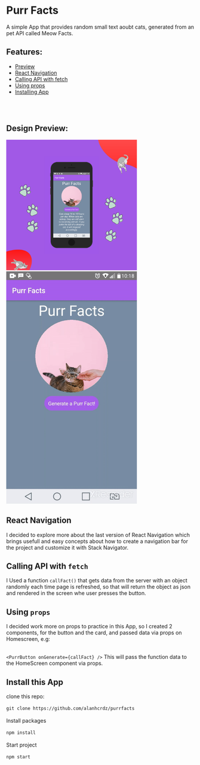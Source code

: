 # Purr Facts
A simple App that provides random small text aoubt cats, generated from an pet API called Meow Facts.

## Features:
<ul>
    <li><a href="#preview">Preview</a></li>
    <li><a href="#navigation">React Navigation</a></li>
    <li><a href="#fetch">Calling API with fetch</a></li>
    <li><a href="#props">Using props</a></li>
    <li><a href="#install">Installing App</a></li>
    
</ul>

</br>
</br>
<span id="preview">

## Design Preview:
<img src="assets/images/preview.png" alt="image preview of the project" width="350" />
<img src="assets/images/purrGif.gif" alt="gif preview of the project" width="350" />


<span id="navigation">

## React Navigation
I decided to explore more about the last version of React Navigation which brings usefull and easy concepts about how to create a navigation bar for the project and customize it  with Stack Navigator.

<span id="fetch">

## Calling API with ```fetch```

I Used a function ```callFact()``` that gets data from the server with an object randomly each time page is refreshed, so that will return the object as json and rendered in the screen whe user presses the button.
<span id="props">

## Using ```props```

I decided work more on props to practice in this App, so I created 2 components, for the button and the card, and passed data via props on Homescreen, e.g:
</br>
</br>

```<PurrButton onGenerate={callFact} />``` This will pass the function data to the HomeScreen component via props.
<span id="install">

## Install this App
clone this repo:

```git clone https://github.com/alanhcrdz/purrfacts```
</br>
</br>
Install packages

```npm install```
</br>
</br>
Start project

```npm start```

